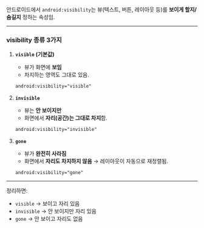 안드로이드에서 `android:visibility`는 뷰(텍스트, 버튼, 레이아웃 등)를 **보이게 할지/숨길지** 정하는 속성임.

---

### visibility 종류 3가지

1. **`visible` (기본값)**
    - 뷰가 화면에 **보임**
    - 차지하는 영역도 그대로 있음.
    
    ```xml
    android:visibility="visible"
    ```
    
2. **`invisible`**
    - 뷰는 **안 보이지만**
    - 화면에서 **자리(공간)는 그대로 차지**함.
    
    ```xml
    android:visibility="invisible"
    ```
    
3. **`gone`**
    - 뷰가 **완전히 사라짐**
    - 화면에서 **자리도 차지하지 않음** → 레이아웃이 자동으로 재정렬됨.
    
    ```xml
    android:visibility="gone"
    ```
    

---

 정리하면:

- `visible` → 보이고 자리 있음
- `invisible` → 안 보이지만 자리 있음
- `gone` → 안 보이고 자리도 없음
